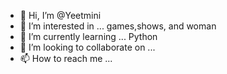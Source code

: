- 👋 Hi, I’m @Yeetmini
- 👀 I’m interested in ... games,shows, and woman
- 🌱 I’m currently learning ... Python
- 💞️ I’m looking to collaborate on ...
- 📫 How to reach me ...

<!---
Yeetmini/Yeetmini is a ✨ special ✨ repository because its `README.md` (this file) appears on your GitHub profile.
You can click the Preview link to take a look at your changes.
--->
